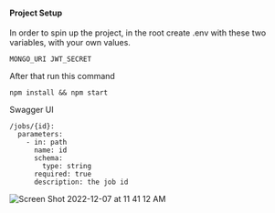 #### Project Setup
In order to spin up the project, in the root create .env with these two variables, with your own values.

```
MONGO_URI JWT_SECRET
```

After that run this command
```
npm install && npm start
```


Swagger UI

```
/jobs/{id}:
  parameters:
    - in: path
      name: id
      schema:
        type: string
      required: true
      description: the job id
```

![Screen Shot 2022-12-07 at 11 41 12 AM](https://user-images.githubusercontent.com/60779542/206117932-76f8fc33-1f19-4d51-a7c1-885e3d285b60.png)
